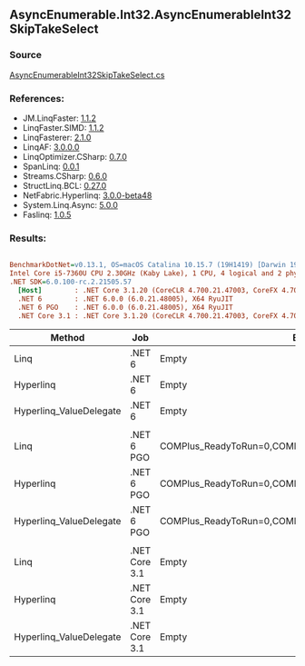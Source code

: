 ﻿## AsyncEnumerable.Int32.AsyncEnumerableInt32SkipTakeSelect

### Source
[AsyncEnumerableInt32SkipTakeSelect.cs](../LinqBenchmarks/AsyncEnumerable/Int32/AsyncEnumerableInt32SkipTakeSelect.cs)

### References:
- JM.LinqFaster: [1.1.2](https://www.nuget.org/packages/JM.LinqFaster/1.1.2)
- LinqFaster.SIMD: [1.1.2](https://www.nuget.org/packages/LinqFaster.SIMD/1.0.3)
- LinqFasterer: [2.1.0](https://www.nuget.org/packages/LinqFasterer/2.1.0)
- LinqAF: [3.0.0.0](https://www.nuget.org/packages/LinqAF/3.0.0.0)
- LinqOptimizer.CSharp: [0.7.0](https://www.nuget.org/packages/LinqOptimizer.CSharp/0.7.0)
- SpanLinq: [0.0.1](https://www.nuget.org/packages/SpanLinq/0.0.1)
- Streams.CSharp: [0.6.0](https://www.nuget.org/packages/Streams.CSharp/0.6.0)
- StructLinq.BCL: [0.27.0](https://www.nuget.org/packages/StructLinq/0.27.0)
- NetFabric.Hyperlinq: [3.0.0-beta48](https://www.nuget.org/packages/NetFabric.Hyperlinq/3.0.0-beta48)
- System.Linq.Async: [5.0.0](https://www.nuget.org/packages/System.Linq.Async/5.0.0)
- Faslinq: [1.0.5](https://www.nuget.org/packages/Faslinq/1.0.5)

### Results:
``` ini

BenchmarkDotNet=v0.13.1, OS=macOS Catalina 10.15.7 (19H1419) [Darwin 19.6.0]
Intel Core i5-7360U CPU 2.30GHz (Kaby Lake), 1 CPU, 4 logical and 2 physical cores
.NET SDK=6.0.100-rc.2.21505.57
  [Host]        : .NET Core 3.1.20 (CoreCLR 4.700.21.47003, CoreFX 4.700.21.47101), X64 RyuJIT
  .NET 6        : .NET 6.0.0 (6.0.21.48005), X64 RyuJIT
  .NET 6 PGO    : .NET 6.0.0 (6.0.21.48005), X64 RyuJIT
  .NET Core 3.1 : .NET Core 3.1.20 (CoreCLR 4.700.21.47003, CoreFX 4.700.21.47101), X64 RyuJIT


```
|                  Method |           Job |                                                   EnvironmentVariables |       Runtime | Skip | Count |    Mean |    Error |   StdDev |        Ratio | RatioSD | Allocated |
|------------------------ |-------------- |----------------------------------------------------------------------- |-------------- |----- |------ |--------:|---------:|---------:|-------------:|--------:|----------:|
|                    Linq |        .NET 6 |                                                                  Empty |      .NET 6.0 | 1000 |   100 | 1.888 s | 0.0148 s | 0.0139 s |     baseline |         |    280 KB |
|               Hyperlinq |        .NET 6 |                                                                  Empty |      .NET 6.0 | 1000 |   100 | 1.886 s | 0.0152 s | 0.0142 s | 1.00x faster |   0.01x |    217 KB |
| Hyperlinq_ValueDelegate |        .NET 6 |                                                                  Empty |      .NET 6.0 | 1000 |   100 | 1.887 s | 0.0143 s | 0.0134 s | 1.00x faster |   0.01x |    223 KB |
|                         |               |                                                                        |               |      |       |         |          |          |              |         |           |
|                    Linq |    .NET 6 PGO | COMPlus_ReadyToRun=0,COMPlus_TC_QuickJitForLoops=1,COMPlus_TieredPGO=1 |      .NET 6.0 | 1000 |   100 | 1.884 s | 0.0127 s | 0.0119 s |     baseline |         |    279 KB |
|               Hyperlinq |    .NET 6 PGO | COMPlus_ReadyToRun=0,COMPlus_TC_QuickJitForLoops=1,COMPlus_TieredPGO=1 |      .NET 6.0 | 1000 |   100 | 1.889 s | 0.0111 s | 0.0104 s | 1.00x slower |   0.01x |    219 KB |
| Hyperlinq_ValueDelegate |    .NET 6 PGO | COMPlus_ReadyToRun=0,COMPlus_TC_QuickJitForLoops=1,COMPlus_TieredPGO=1 |      .NET 6.0 | 1000 |   100 | 1.889 s | 0.0084 s | 0.0079 s | 1.00x slower |   0.01x |    218 KB |
|                         |               |                                                                        |               |      |       |         |          |          |              |         |           |
|                    Linq | .NET Core 3.1 |                                                                  Empty | .NET Core 3.1 | 1000 |   100 | 1.911 s | 0.0166 s | 0.0155 s |     baseline |         |    246 KB |
|               Hyperlinq | .NET Core 3.1 |                                                                  Empty | .NET Core 3.1 | 1000 |   100 | 1.906 s | 0.0167 s | 0.0157 s | 1.00x faster |   0.01x |    182 KB |
| Hyperlinq_ValueDelegate | .NET Core 3.1 |                                                                  Empty | .NET Core 3.1 | 1000 |   100 | 1.905 s | 0.0143 s | 0.0134 s | 1.00x faster |   0.01x |    182 KB |
